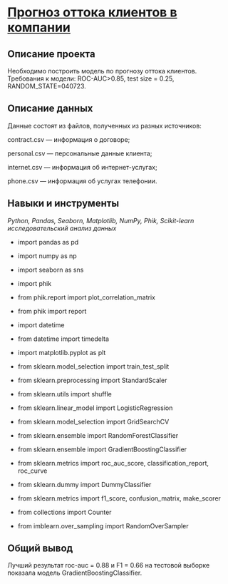 # [Прогноз оттока клиентов в компании](https://github.com/AlxndrSklv/Yandex-Practicum/blob/0e52fbb884d1a0fd5a0cd16b2d01fbf4aaff710e/Clients_churn/Clients_churn.ipynb)

## Описание проекта

Необходимо построить модель по прогнозу оттока клиентов. Требования к модели: ROC-AUC>0.85, test size = 0.25, RANDOM_STATE=040723.

## Описание данных

Данные состоят из файлов, полученных из разных источников:

contract.csv — информация о договоре;

personal.csv — персональные данные клиента;

internet.csv — информация об интернет-услугах;

phone.csv — информация об услугах телефонии.

## Навыки и инструменты

*Python, Pandas, Seaborn, Matplotlib, NumPy, Phik, Scikit-learn исследовательский анализ данных*


- import pandas as pd
- import numpy as np
- import seaborn as sns
- import phik

- from phik.report import plot_correlation_matrix
- from phik import report
- import datetime
- from datetime import timedelta
- import matplotlib.pyplot as plt

- from sklearn.model_selection import train_test_split
- from sklearn.preprocessing import StandardScaler
- from sklearn.utils import shuffle
- from sklearn.linear_model import LogisticRegression
- from sklearn.model_selection import GridSearchCV
- from sklearn.ensemble import RandomForestClassifier
- from sklearn.ensemble import GradientBoostingClassifier
- from sklearn.metrics import roc_auc_score, classification_report, roc_curve
- from sklearn.dummy import DummyClassifier
- from sklearn.metrics import f1_score, confusion_matrix, make_scorer
- from collections import Counter
- from imblearn.over_sampling import RandomOverSampler

## Общий вывод

Лучший результат roc-auc = 0.88 и F1 = 0.66 на тестовой выборке показала модель GradientBoostingClassifier.
